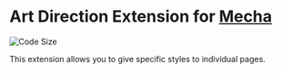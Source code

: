 Art Direction Extension for [Mecha](https://github.com/mecha-cms/mecha)
=======================================================================

![Code Size](https://img.shields.io/github/languages/code-size/mecha-cms/x.art?color=%23444&style=for-the-badge)

This extension allows you to give specific styles to individual pages.